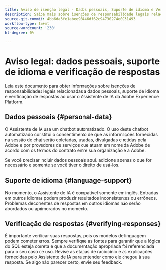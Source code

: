 ```yaml
---
title: Aviso de isenção legal - Dados pessoais, Suporte de idioma e Verificação de respostas
description: Saiba mais sobre isenções de responsabilidade legais relacionadas a dados pessoais, suporte de idioma e verificação de respostas ao usar o Assistente de IA.
source-git-commit: 4bb6da3fe1abee98446df62c94730274e0931493
workflow-type: tm+mt
source-wordcount: '230'
ht-degree: 0%

---
```


# Aviso legal: dados pessoais, suporte de idioma e verificação de respostas

Leia este documento para obter informações sobre isenções de responsabilidades legais relacionadas a dados pessoais, suporte de idioma e verificação de respostas ao usar o Assistente de IA da Adobe Experience Platform.

## Dados pessoais {#personal-data}

O Assistente de IA usa um chatbot automatizado. O uso deste chatbot automatizado constitui o consentimento de que as informações fornecidas na sessão de chat serão coletadas, usadas, divulgadas e retidas pela Adobe e por provedores de serviços que atuam em nome da Adobe de acordo com os termos do contrato entre sua organização e a Adobe.

Se você precisar incluir dados pessoais aqui, adicione apenas o que for necessário e somente se você tiver o direito de usá-los.

## Suporte de idioma {#language-support}

No momento, o Assistente de IA é compatível somente em inglês. Entradas em outros idiomas podem produzir resultados inconsistentes ou errôneos. Problemas decorrentes de respostas em outros idiomas não serão abordados ou aprimorados no momento.

## Verificação de respostas {#verifying-responses}

É importante verificar suas respostas, pois os modelos de linguagem podem cometer erros. Sempre verifique as fontes para garantir que a lógica do SQL esteja correta e que a documentação apropriada foi referenciada para o seu caso de uso. Revise as etapas de raciocínio e as explicações fornecidas pelo Assistente de IA para entender como ele chegou à sua resposta. Se algo não parecer certo, envie seu feedback.

